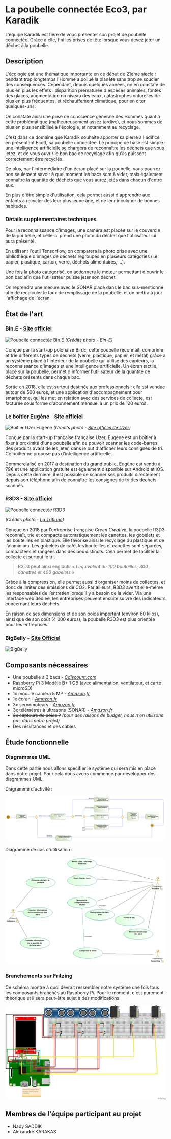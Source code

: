 # La poubelle connectée Eco3, par Karadik
L'équipe Karadik est fière de vous présenter son projet de poubelle connectée. Grâce à elle, fini les prises de tête lorsque vous devez jeter un déchet à la poubelle.

## Description
L'écologie est une thématique importante en ce début de 21ème siècle : pendant trop longtemps l'Homme a pollué la planète sans trop se soucier des conséquences. Cependant, depuis quelques années, on en constate de plus en plus les effets : disparition prématurée d'espèces animales, fontes des glaces, augmentation du niveau des eaux, catastrophes naturelles de plus en plus fréquentes, et réchauffement climatique, pour en citer quelques-uns.

On constate ainsi une prise de conscience générale des Hommes quant à cette problématique (malheureusement assez tardive), et nous sommes de plus en plus sensibilisé à l'écologie, et notamment au recyclage.

C'est dans ce domaine que Karadik souhaite apporter sa pierre à l'édifice en présentant Eco3, sa poubelle connectée. Le principe de base est simple : une intelligence artificielle se chargera de reconnaître les déchets que vous jetez, et de vous ouvrir le bon bac de recyclage afin qu'ils puissent correctement être recyclés. 

De plus, par l'intermédiaire d'un écran placé sur la poubelle, vous pourrez non seulement savoir à quel moment les bacs sont à vider, mais également connaître la quantité de déchets que vous aurez jetés dans chacun d'entre eux. 

En plus d'être simple d'utilisation, cela permet aussi d'apprendre aux enfants à recycler dès leur plus jeune âge, et de leur inculquer de bonnes habitudes.

### Détails supplémentaires techniques
Pour la reconnaissance d'images, une caméra est placée sur le couvercle de la poubelle, et celle-ci prend une photo du déchet que l'utilisateur lui aura présenté. 

En utilisant l'outil Tensorflow, on comparera la photo prise avec une bibliothèque d'images de déchets regroupés en plusieurs catégories (i.e. papier, plastique, carton, verre, déchets alimentaires, ...).

Une fois la photo catégorisé, on actionnera le moteur permettant d'ouvrir le bon bac afin que l'utilisateur puisse jeter son déchet.

On reprendra une mesure avec le SONAR placé dans le bac sus-mentionné afin de recalculer le taux de remplissage de la poubelle, et on mettra à jour l'affichage de l'écran.

## État de l'art

### Bin.E - [Site officiel](http://www.bine.world/)
![Poubelle connectée Bin.E](https://blogs.nvidia.com/wp-content/uploads/2019/04/31-bin-e.jpg)
*(Crédits photo - [Bin-E](https://twitter.com/bineworld))*

Conçue par la start-up polonaise Bin.E, cette poubelle reconnaît, comprime et trie différents types de déchets (verre, plastique, papier, et métal) grâce à un système placé à l'intérieur de la poubelle qui utilise des capteurs, la reconnaissance d'images et une intelligence artificielle. Un écran tactile, placé sur la poubelle, permet d'informer l'utilisateur de la quantité de déchets présents dans chaque bac.

Sortie en 2018, elle est surtout destinée aux professionnels : elle est vendue autour de 500 euros, et une application d'accompagnement pour smartphone, qui les met en relation avec des services de collecte, est facturée sous forme d'abonnement mensuel à un prix de 120 euros.


### Le boîtier Eugène - [Site officiel](https://www.uzer.eu/)
![Boîtier Uzer Eugène](https://www.uzer.eu/img/main/HEADER-1.png)
*(Crédits photo - [Site officiel de Uzer](https://www.uzer.eu/))*

Conçue par la start-up française française Uzer, Eugène est un boîtier à fixer à proximité d'une poubelle afin de pouvoir scanner les code-barres des produits avant de les jeter, dans le but d'afficher leurs consignes de tri. Ce boîtier ne propose pas d'intelligence artificielle.

Commercialisé en 2017 à destination du grand public, Eugène est vendu à 79€ et une application gratuite est également disponible sur Android et iOS. Depuis cette dernière, il est possible de scanner ses produits directement depuis son téléphone afin de connaître les consignes de tri des déchets scannés. 

### R3D3 - [Site officiel](https://www.green-creative.com/r3d3/collecte-recyclage)
![Poubelle connectée R3D3](https://static.latribune.fr/full_width/895854/r3d3.jpg)

*(Crédits photo - [La Tribune](https://www.latribune.fr/regions/ile-de-france/green-creative-les-poubelles-connectees-qui-simplifient-le-recyclage-762550.html))*

Conçue en 2018 par l'entreprise française *Green Creative*, la poubelle R3D3 reconnaît, trie et compacte automatiquement les canettes, les gobelets et les bouteilles en plastique. Elle favorise ainsi le recyclage du plastique et de l'aluminium. Les gobelets de café, les bouteilles et canettes sont séparées, compactées et rangées dans des box distincts. Cela permet de faciliter la collecte et surtout le tri.

> R3D3 peut ainsi engloutir « _l'équivalent de 100 bouteilles, 300 canettes et 400 gobelets_ »

Grâce à la compression, elle permet aussi d’organiser moins de collectes, et donc de limiter des émissions de CO2. Par ailleurs, R3D3 avertit elle-même les responsables de l’entretien lorsqu’il y a besoin de la vider. Via une interface web dédiée, les entreprises peuvent ensuite suivre des indicateurs concernant leurs déchets.

En raison de ses dimensions et de son poids important (environ 60 kilos), ainsi que de son coût (4 000 euros), la poubelle R3D3 est plus orientée pour les entreprises.

### BigBelly - [Site Officiel](https://bigbelly.com/)
![BigBelly](https://en.wikipedia.org/wiki/BigBelly#/media/File:Bigbelly_Trash_and_Recycling_Stations.jpg)

## Composants nécessaires
- Une poubelle à 3 bacs - *[Cdiscount.com](https://www.cdiscount.com/bricolage/sanitaire-salle-de-bain/poubelle-de-salle-de-bains-inox-3-litres-a-pedale/f-1661007-gen8714331009855.html)*
- Raspberry Pi 3 Modèle B+ 1 GB (avec alimentation, ventilateur, et carte microSD)
- 1x module caméra 5 MP - *[Amazon.fr](https://www.amazon.fr/gp/product/B07PVF353B/ref=ppx_yo_dt_b_asin_title_o01_s00?ie=UTF8&psc=1)*
- 1x écran - *[Amazon.fr](https://www.amazon.fr/gp/product/B0798N2HHW/ref=ppx_yo_dt_b_asin_title_o01_s01?ie=UTF8&psc=1)*
- 3x servomoteurs - *[Amazon.fr](https://www.amazon.fr/gp/product/B07CYZSVKW/ref=ppx_yo_dt_b_asin_title_o00_s00?ie=UTF8&psc=1)*
- 3x télémètres à ultrasons (SONAR) - *[Amazon.fr](https://www.amazon.fr/gp/product/B01C6O9AH6/ref=ppx_yo_dt_b_asin_title_o00_s00?ie=UTF8&psc=1)*
- ~~3x capteurs de poids ?~~ *(pour des raisons de budget, nous n'en utilisons pas dans notre projet)*
- Des résistances et des câbles

## Étude fonctionnelle

### Diagrammes UML
Dans cette partie nous allons spécifier le système qui sera mis en place dans notre projet. Pour cela nous avons commencé par développer des diagrammes UML.

Diagramme d'activité : 

![Diagramme d'activité](lab/Project/activity-diagram.png)

Diagramme de cas d'utilisation : 

![Diagramme de cas d'utilisation](lab/Project/use-case-diagram.png)


### Branchements sur Fritzing
Ce schéma montre à quoi devrait ressembler notre système une fois tous les composants branchés au Raspberry Pi. Pour le moment, c'est purement théorique et il sera peut-être sujet à des modifications.

![Branchements Fritzing](lab/Project/eco3-theoretical-sketch.png)

## Membres de l'équipe participant au projet
 - Nady SADDIK
 - Alexandre KARAKAS
